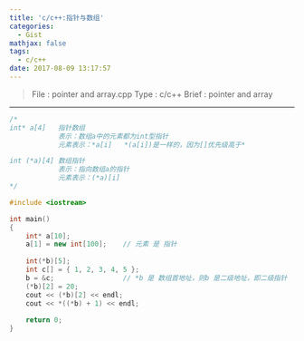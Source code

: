 ```yaml
---
title: 'c/c++:指针与数组'
categories:
  - Gist
mathjax: false
tags:
  - c/c++
date: 2017-08-09 13:17:57
---
```


> File : pointer and array.cpp
> Type : c/c++
> Brief : pointer and array

<!-- more -->

---

```c++
/*
int* a[4]   指针数组     
            表示：数组a中的元素都为int型指针    
            元素表示：*a[i]   *(a[i])是一样的，因为[]优先级高于*

int (*a)[4] 数组指针     
            表示：指向数组a的指针
            元素表示：(*a)[i]  
*/

#include <iostream>

int main()
{
    int* a[10];
    a[1] = new int[100];    // 元素 是 指针
    
    int(*b)[5];
    int c[] = { 1, 2, 3, 4, 5 };
    b = &c;                 // *b 是 数组首地址，则b 是二级地址，即二级指针
    (*b)[2] = 20;
    cout << (*b)[2] << endl;
    cout << *((*b) + 1) << endl;
    
    return 0;
}
```
